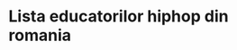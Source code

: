 # Lista educatorilor hiphop din romania

<sheet-page sheet-url="https://docs.google.com/spreadsheets/d/1uJ0a4cu2tFakaIZUfJoZwi5DAKSJxaENoY3iAjQt--o/edit?usp=sharing">
  <template>
    <hh-educator></hh-educator>
  </template>
</sheet-page>
